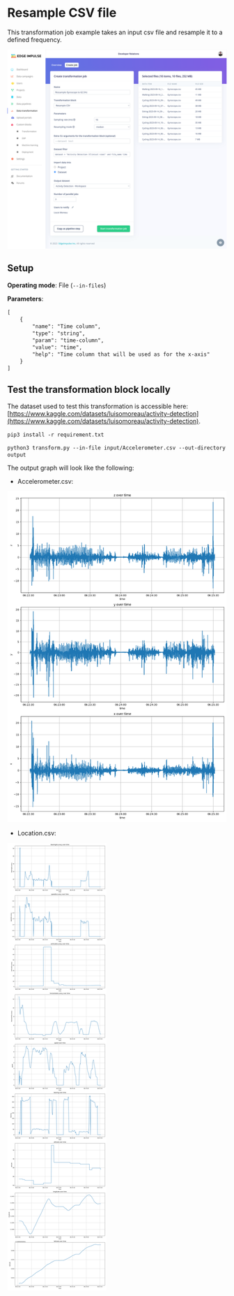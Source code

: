 # Resample CSV file

This transformation job example takes an input csv file and resample it to a defined frequency.

![Run job](https://github.com/edgeimpulse/transformation-blocks/blob/main/assets/resample-csv/run-resample-csv.png?raw=true)

## Setup

**Operating mode**: File (`--in-files`)

**Parameters**:

```
[
    {
        "name": "Time column",
        "type": "string",
        "param": "time-column",
        "value": "time",
        "help": "Time column that will be used as for the x-axis"
    }
]
```

## Test the transformation block locally

The dataset used to test this transformation is accessible here: [https://www.kaggle.com/datasets/luisomoreau/activity-detection](https://www.kaggle.com/datasets/luisomoreau/activity-detection).

```
pip3 install -r requirement.txt
```

```
python3 transform.py --in-file input/Accelerometer.csv --out-directory output
```

The output graph will look like the following:

* Accelerometer.csv:

![Accelerometer graph](/assets/create-graphs/Accelerometer.graph.png)

* Location.csv:

![Location graph](assets/../../assets/create-graphs/Location.graph.png)